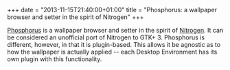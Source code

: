 +++
date = "2013-11-15T21:40:00+01:00"
title = "Phosphorus: a wallpaper browser and setter in the spirit of Nitrogen"
+++

[Phosphorus](https://github.com/Hjdskes/phosphorus) is a wallpaper browser and
setter in the spirit of [Nitrogen](https://github.com/l3ib/nitrogen). It can be
considered an unofficial port of Nitrogen to GTK+ 3. Phosphorus is different,
however, in that it is plugin-based. This allows it be agnostic as to how the
wallpaper is actually applied -- each Desktop Environment has its own plugin
with this functionality.

